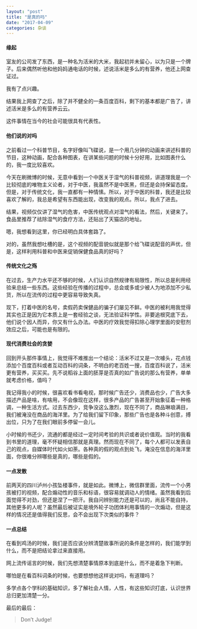 ```yaml
---
layout: "post"
title: "是真的吗"
date: "2017-04-09"
categories: 杂谈
---
```


#### 缘起

室友的公司发了东西，是一种名为活米的大米，我起初并未留心，以为只是一个牌子。后来偶然听他和他妈妈通电话的时候，述说活米是多么的有营养，他还上网查证过。

我有了点兴趣。

结果我上网查了之后，除了并不健全的一条百度百科，剩下的基本都是广告了，讲述活米是多么的有营养云云。

这件事情在当今的社会可能很具有代表性。
<!-- more -->
#### 他们说的对吗

之前看过一个科普节目，名字好像叫飞碟说，是一个用几分钟的动画来讲述科普的节目，这种动画，配合各种图表，在讲某些问题的时候十分好用，比如图表什么的，我一度比较喜欢。

今天在刷微博的时候，无意中看到一个中医关于湿气的科普视频，讲道理我是一个比较彻底的唯物主义论者，对于中医，我虽然不是中医黑，但还是会持保留态度。但是，对于传统文化，我一直都有一种情愫。所以，对于中医的科普，我还是比较喜欢了解的，我总是希望有东西能出现，改变我的观点。所以，我点了进去。

结果，视频仅仅讲了湿气的危害，中医传统观点对湿气的看法，然后，关键来了。食品里推荐了祛除湿气的食疗方法，还贴出了天猫店的地址。

嗯，我想看到这里，你已经明白具体套路了。

对的，虽然我想吐槽的是，这个视频的配音貌似就是那个给飞碟说配音的声优，但是，这样利用科普和中医来促销保健食品真的好吗？

#### 传统文化之殇

在过去，生产力水平还不够的时候，人们认识自然规律有局限性，所以总是利用经验来总结一些东西。这些经验在传播的过程中，总会或多或少被人为地添加不少私货，所以在流传的过程中更容易导致失真。

现下，打着中医的名号，卖假药卖保健品的骗子们屡见不鲜。中医的被利用我觉得其实也正是因为它本质上是一套经验之谈，无法验证科学性。非要追根究底下去，他们说个因人而异，你又有什么办法。中医的疗效我觉得扣除心理学里面的安慰剂效应之后，可能也是有限的。

#### 现代消费社会的贪婪

回到开头那件事情上，我觉得不难推出一个结论：活米不过又是一次噱头，花点钱添加个百度百科或者互动百科的词条，不明白的老百姓一搜，百度百科说了，活米更有营养，买买买。先不说稻谷上面的胚芽是否真的如广告说的那么有营养，单单就考虑价格，值吗？

我记得我小的时候，很喜欢看书看电视，那时候广告还少，消费品也少，广告大多描述产品是啥，有啥用，不会像现在这样，很多产品的广告甚至开始象征着一种格调，一种生活方式。过去东西少，竞争没这么激烈，现在不同了，商品琳琅满目，我们被淹没在商品的海洋里。为了给我们留下印象，那些广告也是各种斗创意，搏出位，只为了在我们眼前多停留一会儿。

小时候的书还少，流通的都是经过一定时间考验的共识或者说价值观。当时的我看到书里的道理，毫不怀疑相信那就是真理。然而现在不同了，每个人都可以发表自己的观点，自媒体时代如火如荼。各种真的假的观点到处飞，淹没在信息的海洋里面，你很难分辨哪些是真的，哪些是假的。

#### 一点发散

前两天的四川泸州小孩坠楼事件，就是如此。微博上，微信群里面，流传一个小男孩被打的视频，配合煽动性的音乐和标语，很容易就调动人的情绪。虽然我看到后面觉得不对劲，但还是涅了一把汗。我自问辨别能力还是可以的，尚且不能自持，其他更多的人呢？虽然最后被证实是境外轮子功团体利用事情的一次煽动，但是这样的情况还是值得我们反思，会不会出现下次类似的事件？

#### 一点总结

在看到鸡汤的时候，我们是否应该分辨清楚故事所说的条件是怎样的，我们能学到什么，而不是把结论拿过来直接用。

网上流传谣言的时候，我们先想清楚事情原本到底是什么，而不是着急下判断。

哪怕是在看百科词条的时候，也要想想他这样说对吗，有道理吗？

多学点各个学科的基础知识，多了解社会人情，人性，有这些知识打底，认识世界总归更加清楚一分。

最后的最后：

> Don’t Judge!
